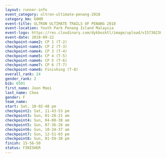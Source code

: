 ```yaml
---
layout: runner-info 
event_category: ultron-ultimate-penang-2018 
category_km: 60KM 
event-title: ULTRON ULTIMATE TRAILS OF PENANG 2018 
event-location: Youth Park Penang Island Malaysia 
event-logo: https://res.cloudinary.com/dykbosktl/image/upload/v1573623002/Logo/ULTRO_2018_LOGO_btp5xw.jpg 
event-date: 2018-09-22 
checkpoint-name2: CP 1 (T-2) 
checkpoint-name3: CP 2 (T-3) 
checkpoint-name4: CP 3 (T-4) 
checkpoint-name5: CP 4 (T-5) 
checkpoint-name6: CP 5 (T-6) 
checkpoint-name7: CP 6 (T-7) 
checkpoint-name8: Finishing (T-8) 
overall_rank: 24
gender_rank: 2
bib: 6501
first_name: Joon Mooi
last_name: Chea
gender: F
team_name: 
start: Sat, 10-02-48 pm
checkpoint2: Sat, 11-43-53 pm
checkpoint3: Sun, 01-28-21 am
checkpoint4: Sun, 04-00-38 am
checkpoint5: Sun, 07-36-26 am
checkpoint6: Sun, 10-34-37 am
checkpoint7: Sun, 12-51-03 pm
checkpoint8: Sun, 01-59-38 pm
finish: 15-56-50
status: FINISHER
---
```

